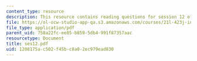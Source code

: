 ```yaml
---
content_type: resource
description: This resource contains reading questions for session 12 of the course.
file: https://ol-ocw-studio-app-qa.s3.amazonaws.com/courses/21l-423j-introduction-to-anglo-american-folk-music-fall-2005/1208175ac502f45bc8a02ec979ead830_ses12.pdf
file_type: application/pdf
parent_uid: 758a22fc-ee85-b859-5db4-991f87357aac
resourcetype: Document
title: ses12.pdf
uid: 1208175a-c502-f45b-c8a0-2ec979ead830
---
```

